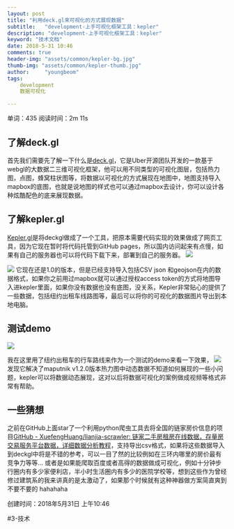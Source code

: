 ```yaml
---
layout: post
title: "利用deck.gl来可视化的方式展现数据"
subtitle:   "development-上手可视化框架工具：kepler"
description: "development-上手可视化框架工具：kepler"
keyword: "技术文档"
date: 2018-5-31 10:46
comments: true
header-img: "assets/common/kepler-bg.jpg"
thumb-img: "assets/common/kepler-thumb.jpg"
author:     "youngbeom"
tags:
    development 
    数据可视化

---
```

单词：435 阅读时间：2m 11s

## 了解deck.gl
首先我们需要先了解一下什么是[deck.gl](https://github.com/uber/deck.gl)，它是Uber开源团队开发的一款基于webgl的大数据二三维可视化框架，他可以用不同类型的可视化图层，包括热力图，点图，蜂窝柱状图等，将数据以可视化的方式展现在地图中，地图支持导入mapbox的底图，也就是说地图的样式也可以通过mapbox去设计，你可以设计各种炫酷配色的底来展现数据。
## 了解kepler.gl
[Kepler.gl](https://github.com/uber/kepler.gl)是将deckgl做成了一个工具，把原本需要代码实现的效果做成了网页工具，因为它现在暂时将代码托管到GitHub pages，所以国内访问起来有点慢，如果有自己的服务器也可以将代码下载下来，部署到自己的服务器。
![](http://blog.youngbeom.com/assets/2018/05/kepler-1.jpg)

![](http://blog.youngbeom.com/assets/2018/05/kepler-2.jpg)
它现在还是1.0的版本，但是已经支持导入包括CSV json 和geojson在内的数据格式，如果你之前用过mapbox就可以通过授权access token的方式将地图导入进kepler里面，如果你没有数据也没有底图，没关系，Kepler非常贴心的提供了一些数据，包括纽约出租车线路图等，最后可以将你的可视化的数据图片导出到本地电脑。
## 测试demo
![](http://blog.youngbeom.com/assets/2018/05/kepler-3.jpg)

我在这里用了纽约出租车的行车路线来作为一个测试的demo来看一下效果，
![](http://blog.youngbeom.com/assets/2018/05/kepler-4.gif)
发现它解决了maputnik v1.2.0版本热力图中动态数据不知道如何展现的一些小问题，kepler可以将数据动态展现，这对以后将数据可视化的案例做成视频等格式非常有帮助。
## 一些猜想
之前在GitHub上面star了一个利用python爬虫工具去将全国的链家房价信息的项目[GitHub - XuefengHuang/lianjia-scrawler: 链家二手房租房在线数据，存量房交易服务平台数据，详细数据分析教程](https://github.com/XuefengHuang/lianjia-scrawler)，支持导出csv格式，如果将这些数据导入到deckgl中将是不错的参考，可以一目了然的比较例如在三环内哪里的房价最有竞争力等等…
或者是如果能爬取百度或者高得的数据做成可视化，例如十分钟步行圈内有多少家便利店，半小时生活圈内有多少的医院学校等，想到这些作为曾经修过建筑系的我来讲真的是太激动了，如果那个时候就有这种神器做方案简直爽到不要不要的 hahahaha  

创建时间：2018年5月31日 上午10:46

#3-技术